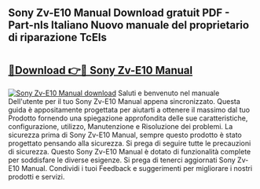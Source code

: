 ## Sony Zv-E10 Manual Download gratuit PDF - Part-nIs Italiano Nuovo manuale del proprietario di riparazione TcEls

# <h2><a href="http://df93np.blite.top/?on=Sony+Zv-E10+Manual">🔗Download 👉🔴 Sony Zv-E10 Manual</a></h2>

[![Sony Zv-E10 Manual download](https://i.imgur.com/lujVjoI.png)](http://df93np.blite.top/?on=Sony+Zv-E10+Manual)
Saluti e benvenuto nel manuale Dell'utente per il tuo Sony Zv-E10 Manual appena sincronizzato. Questa guida è appositamente progettata per aiutarti a ottenere il massimo dal tuo Prodotto fornendo una spiegazione approfondita delle sue caratteristiche, configurazione, utilizzo, Manutenzione e Risoluzione dei problemi. La sicurezza prima di Sony Zv-E10 Manual, sempre questo prodotto è stato progettato pensando alla sicurezza. Si prega di seguire tutte le precauzioni di sicurezza. Questo Sony Zv-E10 Manual è dotato di funzionalità complete per soddisfare le diverse esigenze. Si prega di tenerci aggiornati Sony Zv-E10 Manual. Condividi i tuoi Feedback e suggerimenti per migliorare i nostri prodotti e servizi.
